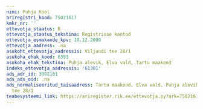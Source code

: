 ```yaml
---
nimi: Puhja Kool
ariregistri_kood: 75021617
kmkr_nr: ''
ettevotja_staatus: R
ettevotja_staatus_tekstina: Registrisse kantud
ettevotja_esmakande_kpv: 19.12.2000
ettevotja_aadress: .na
asukoht_ettevotja_aadressis: Viljandi tee 28/1
asukoha_ehak_kood: 6393
asukoha_ehak_tekstina: Puhja alevik, Elva vald, Tartu maakond
indeks_ettevotja_aadressis: '61301'
ads_adr_id: 3002161
ads_ads_oid: .na
ads_normaliseeritud_taisaadress: Tartu maakond, Elva vald, Puhja alevik, Viljandi
  tee 28/1
teabesysteemi_link: https://ariregister.rik.ee/ettevotja.py?ark=75021617&ref=rekvisiidid
---
```

